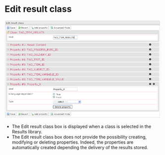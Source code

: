 <!--
created_at: '2012-03-29 16:15:45'
updated_at: '2013-03-13 14:23:56'
authors:
    - 'Jérôme Bogaerts'
contributors:
    - 'Franck Gismondi'
tags:
    - 'Manage Results'
-->

Edit result class
=================

![](../resources/results-editclass1.png)

-   The Edit result class box is displayed when a class is selected in the Results library.
-   The Edit result class box does not provide the possibility creating, modifying or deleting properties. Indeed, the properties are automatically created depending the delivery of the results stored.


